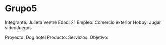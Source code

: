 # Grupo5

Integrante: Julieta Ventre
Edad: 21
Empleo: Comercio exterior
Hobby: Jugar videoJuegos

Proyecto: Dog hotel 
Producto:
Servicios:
Objetivo:

